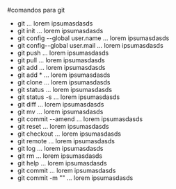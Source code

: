 #comandos para git

* git
... lorem ipsumasdasds
* git init
... lorem ipsumasdasds
* git config --global user.name
... lorem ipsumasdasds
* git config--global user.mail
... lorem ipsumasdasds
* git push
... lorem ipsumasdasds
* git pull
... lorem ipsumasdasds
* git add
... lorem ipsumasdasds
* git add *
... lorem ipsumasdasds
* git clone
... lorem ipsumasdasds
* git status
... lorem ipsumasdasds
* git status -s
... lorem ipsumasdasds
* git diff
... lorem ipsumasdasds
* git mv
... lorem ipsumasdasds
* git commit --amend
... lorem ipsumasdasds
* git reset
... lorem ipsumasdasds
* git checkout
... lorem ipsumasdasds
* git remote
... lorem ipsumasdasds
* git log
... lorem ipsumasdasds
* git rm
... lorem ipsumasdasds
* git help
... lorem ipsumasdasds
* git commit
... lorem ipsumasdasds
* git commit -m ""
... lorem ipsumasdasds

